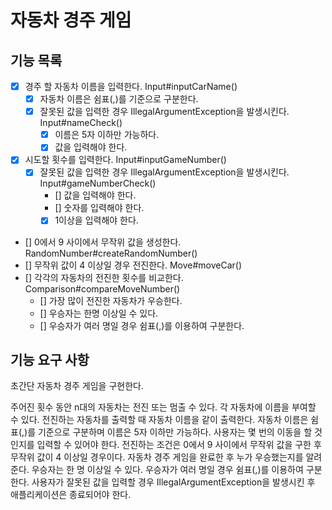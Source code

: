 # 자동차 경주 게임

## 기능 목록

- [x] 경주 할 자동차 이름을 입력한다. Input#inputCarName()
    - [x] 자동차 이름은 쉼표(,)를 기준으로 구분한다.
    - [x] 잘못된 값을 입력한 경우 IllegalArgumentException을 발생시킨다. Input#nameCheck()
        - [x] 이름은 5자 이하만 가능하다.
        - [x] 값을 입력해야 한다.
- [x] 시도할 횟수를 입력한다. Input#inputGameNumber()
    - [x] 잘못된 값을 입력한 경우 IllegalArgumentException을 발생시킨다. Input#gameNumberCheck()
        - [] 값을 입력해야 한다.
        - [] 숫자를 입력해야 한다.
        - [x] 1이상을 입력해야 한다.
- [] 0에서 9 사이에서 무작위 값을 생성한다. RandomNumber#createRandomNumber()
- [] 무작위 값이 4 이상일 경우 전진한다. Move#moveCar()
- [] 각각의 자동차의 전진한 횟수를 비교한다. Comparison#compareMoveNumber()
    - [] 가장 많이 전진한 자동차가 우승한다.
    - [] 우승자는 한명 이상일 수 있다.
    - [] 우승자가 여러 명일 경우 쉼표(,)를 이용하여 구분한다.

## 기능 요구 사항

초간단 자동차 경주 게임을 구현한다.

주어진 횟수 동안 n대의 자동차는 전진 또는 멈출 수 있다.
각 자동차에 이름을 부여할 수 있다. 전진하는 자동차를 출력할 때 자동차 이름을 같이 출력한다.
자동차 이름은 쉼표(,)를 기준으로 구분하며 이름은 5자 이하만 가능하다.
사용자는 몇 번의 이동을 할 것인지를 입력할 수 있어야 한다.
전진하는 조건은 0에서 9 사이에서 무작위 값을 구한 후 무작위 값이 4 이상일 경우이다.
자동차 경주 게임을 완료한 후 누가 우승했는지를 알려준다. 우승자는 한 명 이상일 수 있다.
우승자가 여러 명일 경우 쉼표(,)를 이용하여 구분한다.
사용자가 잘못된 값을 입력할 경우 IllegalArgumentException을 발생시킨 후 애플리케이션은 종료되어야 한다.